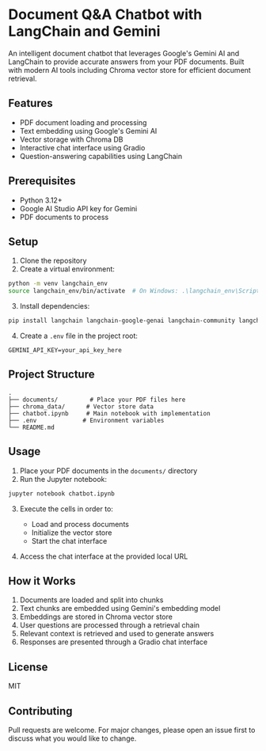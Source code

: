 # Document Q&A Chatbot with LangChain and Gemini

An intelligent document chatbot that leverages Google's Gemini AI and LangChain to provide accurate answers from your PDF documents. Built with modern AI tools including Chroma vector store for efficient document retrieval.

## Features

- PDF document loading and processing
- Text embedding using Google's Gemini AI
- Vector storage with Chroma DB
- Interactive chat interface using Gradio
- Question-answering capabilities using LangChain

## Prerequisites

- Python 3.12+
- Google AI Studio API key for Gemini
- PDF documents to process

## Setup

1. Clone the repository
2. Create a virtual environment:
```bash
python -m venv langchain_env
source langchain_env/bin/activate  # On Windows: .\langchain_env\Scripts\activate
```

3. Install dependencies:
```bash
pip install langchain langchain-google-genai langchain-community langchain-chroma chromadb gradio python-dotenv
```

4. Create a `.env` file in the project root:
```
GEMINI_API_KEY=your_api_key_here
```

## Project Structure

```
.
├── documents/         # Place your PDF files here
├── chroma_data/      # Vector store data
├── chatbot.ipynb     # Main notebook with implementation
├── .env             # Environment variables
└── README.md
```

## Usage

1. Place your PDF documents in the `documents/` directory
2. Run the Jupyter notebook:
```bash
jupyter notebook chatbot.ipynb
```

3. Execute the cells in order to:
   - Load and process documents
   - Initialize the vector store
   - Start the chat interface

4. Access the chat interface at the provided local URL

## How it Works

1. Documents are loaded and split into chunks
2. Text chunks are embedded using Gemini's embedding model
3. Embeddings are stored in Chroma vector store
4. User questions are processed through a retrieval chain
5. Relevant context is retrieved and used to generate answers
6. Responses are presented through a Gradio chat interface

## License

MIT

## Contributing

Pull requests are welcome. For major changes, please open an issue first to discuss what you would like to change.